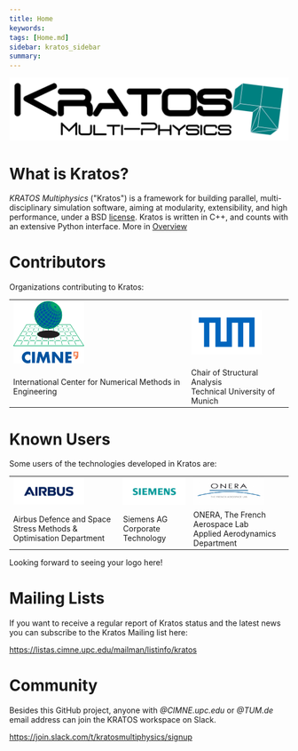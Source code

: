 ```yaml
---
title: Home
keywords: 
tags: [Home.md]
sidebar: kratos_sidebar
summary: 
---
```


![](https://raw.githubusercontent.com/KratosMultiphysics/Documentation/master/Wiki_files/Home/kratos.png)

# What is Kratos?

_KRATOS Multiphysics_ ("Kratos") is a framework for building parallel, multi-disciplinary simulation software, aiming at modularity, extensibility, and high performance, under a BSD [license](Licence). Kratos is written in C++, and counts with an extensive Python interface. More in [Overview](https://github.com/KratosMultiphysics/Kratos/wiki/Overview)

# Contributors
Organizations contributing to Kratos: 
<table>
<tr>
  <td><img src="https://raw.githubusercontent.com/KratosMultiphysics/Documentation/master/Wiki_files/Logos/CIMNE_logo.png" width="128"></td>
  <td><img src="https://raw.githubusercontent.com/KratosMultiphysics/Documentation/master/Wiki_files/Logos/TUM_Logo.png" width="128"></td>
</tr>
<tr>
  <td>International Center for Numerical Methods in Engineering</td>
  <td>Chair of Structural Analysis<br>
Technical University of Munich
</td>
</tr>
</table>

  
# Known Users
Some users of the technologies developed in Kratos are:

<table>
<tr>
  <td><img src="https://raw.githubusercontent.com/KratosMultiphysics/Documentation/master/Wiki_files/Logos/AIRBUS_logo.png" width="128"></td>
  <td><img src="https://raw.githubusercontent.com/KratosMultiphysics/Documentation/master/Wiki_files/Logos/siemens_logo.png" width="128"></td>
  <td><img src="https://raw.githubusercontent.com/KratosMultiphysics/Documentation/master/Wiki_files/Logos/onera_logo.png" width="128"></td>
</tr>
<tr>
  <td>Airbus Defence and Space<br>Stress Methods & Optimisation Department</td>
  <td>Siemens AG<br>
Corporate Technology
</td>
  <td>ONERA, The French Aerospace Lab<br>
Applied Aerodynamics Department 

</td>
</tr>
</table>

Looking forward to seeing your logo here! 

# Mailing Lists

If you want to receive a regular report of Kratos status and the latest news you can subscribe to the Kratos Mailing list here: 

https://listas.cimne.upc.edu/mailman/listinfo/kratos

# Community

Besides this GitHub project, anyone with _@CIMNE.​upc.​edu_ or _@TUM.​de_ email address can join the KRATOS workspace on Slack.

https://join.slack.com/t/kratosmultiphysics/signup
